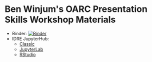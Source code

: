 # Ben Winjum's OARC Presentation Skills Workshop Materials

* Binder:  [![Binder](https://mybinder.org/badge_logo.svg)](https://mybinder.org/v2/gh/benjum/4skillsWorkshop/main)
* IDRE JupyterHub:
  * [Classic](https://jupyter.idre.ucla.edu/hub/user-redirect/git-pull?repo=https%3A%2F%2Fgithub.com%2Fbenjum%2F4skillsWorkshop&urlpath=tree%2F4skillsWorkshop%2F&branch=main)
  * [JupyterLab](https://jupyter.idre.ucla.edu/hub/user-redirect/git-pull?repo=https%3A%2F%2Fgithub.com%2Fbenjum%2F4skillsWorkshop&urlpath=lab%2Ftree%2F4skillsWorkshop%2F&branch=main)
  * [RStudio](https://jupyter.idre.ucla.edu/hub/user-redirect/git-pull?repo=https%3A%2F%2Fgithub.com%2Fbenjum%2F4skillsWorkshop&urlpath=rstudio%2F&branch=main)


